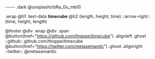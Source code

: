 ----- .dark
@unsplash(rbRa_Gs_mb0) 

.wrap
 @h1 .text-data **timecube**
 @h2 (length, height, time) ::arrow-right:: (time, height, length)


@footer
 @div .wrap @div .span
  @button(href="https://github.com/thoppe/timecube") .alignleft .ghost
   ::github:: github.com/thoppe/timecube
  @button(href="https://twitter.com/metasemantic") .ghost .alignright
   ::twitter:: @metasemantic 
